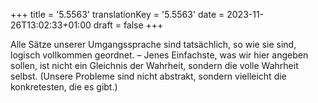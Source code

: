 +++
title = '5.5563'
translationKey = '5.5563'
date = 2023-11-26T13:02:33+01:00
draft = false
+++

Alle Sätze unserer Umgangssprache sind tatsächlich, so wie sie sind, logisch vollkommen geordnet. – Jenes Einfachste, was wir hier angeben sollen, ist nicht ein Gleichnis der Wahrheit, sondern die volle Wahrheit selbst.
(Unsere Probleme sind nicht abstrakt, sondern vielleicht die konkretesten, die es gibt.)
